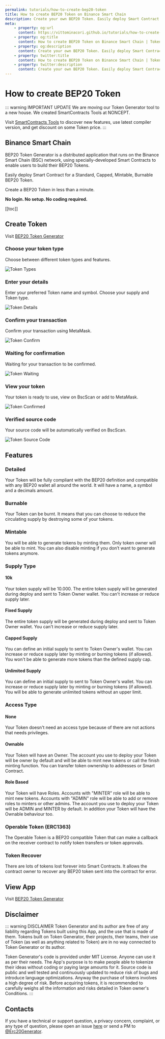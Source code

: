 ```yaml
---
permalink: tutorials/how-to-create-bep20-token
title: How to create BEP20 Token on Binance Smart Chain
description: Create your own BEP20 Token. Easily deploy Smart Contract for a Standard, Capped, Mintable, Burnable BEP20 Token.
meta:
    - property: og:url 
      content: https://vittominacori.github.io/tutorials/how-to-create-bep20-token/
    - property: og:title
      content: How to create BEP20 Token on Binance Smart Chain | Token Generator
    - property: og:description
      content: Create your own BEP20 Token. Easily deploy Smart Contract for a Standard, Capped, Mintable, Burnable BEP20 Token.
    - property: twitter:title
      content: How to create BEP20 Token on Binance Smart Chain | Token Generator
    - property: twitter:description
      content: Create your own BEP20 Token. Easily deploy Smart Contract for a Standard, Capped, Mintable, Burnable BEP20 Token.
---
```


# How to create BEP20 Token

::: warning IMPORTANT UPDATE
We are moving our Token Generator tool to a new house. We created SmartContracts Tools at NONCEPT.

Visit [SmartContracts Tools](https://www.smartcontracts.tools/token-generator/) to discover new features, use latest compiler version, and get discount on some Token price.
:::

## Binance Smart Chain
BEP20 Token Generator is a distributed application that runs on the Binance Smart Chain (BSC) network, using specially-developed Smart Contracts to enable users to build their BEP20 Tokens.

Easily deploy Smart Contract for a Standard, Capped, Mintable, Burnable BEP20 Token.

Create a BEP20 Token in less than a minute.

**No login. No setup. No coding required.**

[[toc]]

## Create Token

Visit [BEP20 Token Generator](https://vittominacori.github.io/bep20-generator/)

### Choose your token type

Choose between different token types and features.

![Token Types](/token-generator/images/tutorials/create/bep20/token-types.png)

### Enter your details

Enter your preferred Token name and symbol. Choose your supply and Token type.

![Token Details](/token-generator/images/tutorials/create/bep20/token-details.png)

### Confirm your transaction

Confirm your transaction using MetaMask.

![Token Confirm](/token-generator/images/tutorials/create/bep20/token-confirm.png)

### Waiting for confirmation

Waiting for your transaction to be confirmed.

![Token Waiting](/token-generator/images/tutorials/create/bep20/token-waiting.png)

### View your token

Your token is ready to use, view on BscScan or add to MetaMask.

![Token Confirmed](/token-generator/images/tutorials/create/bep20/token-confirmed.png)

### Verified source code

Your source code will be automatically verified on BscScan.

![Token Source Code](/token-generator/images/tutorials/create/bep20/token-source-code.png)

## Features
### Detailed
Your Token will be fully compliant with the BEP20 definition and compatible with any BEP20 wallet all around the world. It will have a name, a symbol and a decimals amount.

### Burnable
Your Token can be burnt. It means that you can choose to reduce the circulating supply by destroying some of your tokens.

### Mintable
You will be able to generate tokens by minting them. Only token owner will be able to mint. You can also disable minting if you don’t want to generate tokens anymore.

### Supply Type
#### 10k
Your token supply will be 10.000. The entire token supply will be generated during deploy and sent to Token Owner wallet. You can't increase or reduce supply later.

#### Fixed Supply
The entire token supply will be generated during deploy and sent to Token Owner wallet. You can't increase or reduce supply later.

#### Capped Supply
You can define an initial supply to sent to Token Owner's wallet. You can increase or reduce supply later by minting or burning tokens (if allowed). You won't be able to generate more tokens than the defined supply cap.

#### Unlimited Supply
You can define an initial supply to sent to Token Owner's wallet. You can increase or reduce supply later by minting or burning tokens (if allowed). You will be able to generate unlimited tokens without an upper limit.

### Access Type
#### None
Your Token doesn't need an access type because of there are not actions that needs privileges.

#### Ownable
Your Token will have an Owner. The account you use to deploy your Token will be owner by default and will be able to mint new tokens or call the finish minting function. You can transfer token ownership to addresses or Smart Contract.

#### Role Based
Your Token will have Roles. Accounts with "MINTER" role will be able to mint new tokens. Accounts with "ADMIN" role will be able to add or remove roles to minters or other admins. The account you use to deploy your Token will be ADMIN and MINTER by default. In addition your Token will have the Ownable behaviour too.

### Operable Token (ERC1363)
The Operable Token is a BEP20 compatible Token that can make a callback on the receiver contract to notify token transfers or token approvals.

### Token Recover
There are lots of tokens lost forever into Smart Contracts. It allows the contract owner to recover any BEP20 token sent into the contract for error.

## View App

Visit [BEP20 Token Generator](https://vittominacori.github.io/bep20-generator/)

## Disclaimer

::: warning DISCLAIMER
Token Generator and its author are free of any liability regarding Tokens built using this App, and the use that is made of them.
Tokens built on Token Generator, their projects, their teams, their use of Token (as well as anything related to Token) are in no way connected to Token Generator or its author.

Token Generator's code is provided under MIT License. Anyone can use it as per their needs.
The App's purpose is to make people able to tokenize their ideas without coding or paying large amounts for it.
Source code is public and well tested and continuously updated to reduce risk of bugs and introduce language optimizations.
Anyway the purchase of tokens involves a high degree of risk.
Before acquiring tokens, it is recommended to carefully weighs all the information and risks detailed in Token owner's Conditions.
:::

## Contacts
If you have a technical or support question, a privacy concern, complaint, or any type of question, please open an issue [here](https://github.com/vittominacori/token-generator/issues) or send a PM to [@Erc20Generator](https://twitter.com/Erc20Generator).
